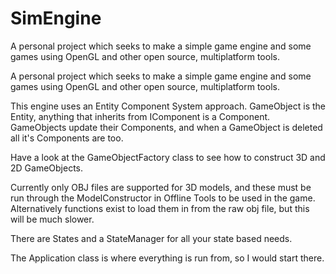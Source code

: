 # SimEngine
A personal project which seeks to make a simple game engine and some games using OpenGL and other open source, multiplatform tools.

A personal project which seeks to make a simple game engine and some games using OpenGL and other open source, multiplatform tools.

This engine uses an Entity Component System approach. GameObject is the Entity, anything that inherits from IComponent is a Component. GameObjects update their Components, and when a GameObject is deleted all it's Components are too.

Have a look at the GameObjectFactory class to see how to construct 3D and 2D GameObjects.

Currently only OBJ files are supported for 3D models, and these must be run through the ModelConstructor in Offline Tools to be used in the game. Alternatively functions exist to load them in from the raw obj file, but this will be much slower.

There are States and a StateManager for all your state based needs.

The Application class is where everything is run from, so I would start there.
